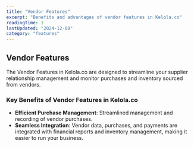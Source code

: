 ```yaml
---
title: "Vendor Features"
excerpt: "Benefits and advantages of vendor features in Kelola.co"
readingTime: 1
lastUpdated: "2024-12-08"
category: "features"
---
```


## Vendor Features

The Vendor Features in Kelola.co are designed to streamline your supplier relationship management and monitor purchases and inventory sourced from vendors.

### Key Benefits of Vendor Features in Kelola.co

- **Efficient Purchase Management**: Streamlined management and recording of vendor purchases.
- **Seamless Integration**: Vendor data, purchases, and payments are integrated with financial reports and inventory management, making it easier to run your business.